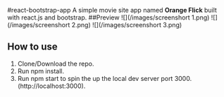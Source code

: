 #react-bootstrap-app
A simple movie site app named **Orange Flick** built with react.js and bootstrap.
##Preview
![](/images/screenshort 1.png)
![](/images/screenshort 2.png)
![](/images/screenshort 3.png)
## How to use 
1. Clone/Download the repo.
2. Run npm install.
3. Run npm start to spin the up the local dev server port 3000.(http://localhost:3000).                      
